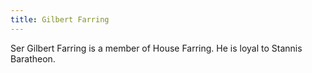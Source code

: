 ```yaml
---
title: Gilbert Farring
---
```


Ser Gilbert Farring is a member of House Farring. He is loyal to Stannis Baratheon.


